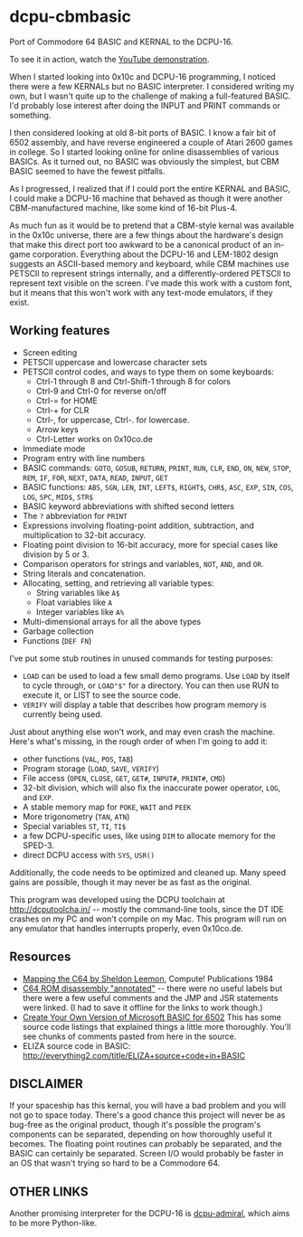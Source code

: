dcpu-cbmbasic
=============

Port of Commodore 64 BASIC and KERNAL to the DCPU-16.

To see it in action, watch the [YouTube demonstration][1].

When I started looking into 0x10c and DCPU-16 programming, I noticed
there were a few KERNALs but no BASIC interpreter.  I considered
writing my own, but I wasn't quite up to the challenge of making a
full-featured BASIC.  I'd probably lose interest after doing the
INPUT and PRINT commands or something.

I then considered looking at old 8-bit ports of BASIC.  I know a
fair bit of 6502 assembly, and have reverse engineered a couple of
Atari 2600 games in college.  So I started looking online for online
disassemblies of various BASICs.  As it turned out, no BASIC was
obviously the simplest, but CBM BASIC seemed to have the fewest
pitfalls.

As I progressed, I realized that if I could port the entire KERNAL
and BASIC, I could make a DCPU-16 machine that behaved as though
it were another CBM-manufactured machine, like some kind of 16-bit
Plus-4.

As much fun as it would be to pretend that a CBM-style kernal was
available in the 0x10c universe, there are a few things about the
hardware's design that make this direct port too awkward to be a
canonical product of an in-game corporation.  Everything about the
DCPU-16 and LEM-1802 design suggests an ASCII-based memory and
keyboard, while CBM machines use PETSCII to represent strings
internally, and a differently-ordered PETSCII to represent text
visible on the screen.  I've made this work with a custom font,
but it means that this won't work with any text-mode emulators,
if they exist.  

Working features
----------------

* Screen editing
* PETSCII uppercase and lowercase character sets
* PETSCII control codes, and ways to type them on some keyboards:
   * Ctrl-1 through 8 and Ctrl-Shift-1 through 8 for colors
   * Ctrl-9 and Ctrl-0 for reverse on/off
   * Ctrl-= for HOME
   * Ctrl-+ for CLR
   * Ctrl-, for uppercase, Ctrl-. for lowercase.
   * Arrow keys
   * Ctrl-Letter works on 0x10co.de
* Immediate mode
* Program entry with line numbers
* BASIC commands: `GOTO`, `GOSUB`, `RETURN`, `PRINT`, `RUN`, `CLR`, `END`, `ON`, `NEW`,
                  `STOP`, `REM`, `IF`, `FOR`, `NEXT`, `DATA`, `READ`, `INPUT`, `GET`
* BASIC functions: `ABS`, `SGN`, `LEN`, `INT`, `LEFT$`, `RIGHT$`, `CHR$`, `ASC`, `EXP`,
                   `SIN`, `COS`, `LOG`, `SPC`, `MID$`, `STR$`
* BASIC keyword abbreviations with shifted second letters
* The `?` abbreviation for `PRINT`
* Expressions involving floating-point addition, subtraction,
  and multiplication to 32-bit accuracy.
* Floating point division to 16-bit accuracy, more for special
  cases like division by 5 or 3.
* Comparison operators for strings and variables, `NOT`, `AND`, and `OR`.
* String literals and concatenation.
* Allocating, setting, and retrieving all variable types:
  * String variables like `A$`
  * Float variables like `A`
  * Integer variables like `A%`
* Multi-dimensional arrays for all the above types
* Garbage collection
* Functions (`DEF FN`)

I've put some stub routines in unused commands for testing purposes:
* `LOAD` can be used to load a few small demo programs.  Use `LOAD`
  by itself to cycle through, or `LOAD"$"` for a directory.
  You can then use RUN to execute it, or LIST to see the source code.
* `VERIFY` will display a table that describes how program memory
  is currently being used.

Just about anything else won't work, and may even crash the machine.
Here's what's missing, in the rough order of when I'm going to add it:
* other functions (`VAL`, `POS`, `TAB`)
* Program storage (`LOAD`, `SAVE`, `VERIFY`)
* File access (`OPEN`, `CLOSE`, `GET`, `GET#`, `INPUT#`, `PRINT#`, `CMD`)
* 32-bit division, which will also fix the inaccurate power operator, `LOG`, and `EXP`.
* A stable memory map for `POKE`, `WAIT` and `PEEK` 
* More trigonometry (`TAN`, `ATN`)
* Special variables `ST`, `TI`, `TI$`
* a few DCPU-specific uses, like using `DIM` to allocate memory
  for the SPED-3.
* direct DCPU access with `SYS`, `USR()`

Additionally, the code needs to be optimized and cleaned up.
Many speed gains are possible, though it may never be as fast
as the original.  

This program was developed using the DCPU toolchain at
http://dcputoolcha.in/ -- mostly the command-line tools,
since the DT IDE crashes on my PC and won't compile on my Mac.
This program will run on any emulator that handles interrupts
properly, even 0x10co.de.

Resources
---------

* [Mapping the C64 by Sheldon Leemon][2], Compute! Publications 1984
* [C64 ROM disassembly "annotated"][3] -- there were no useful labels
  but there were a few useful comments and the JMP and JSR statements
  were linked.  (I had to save it offline for the links to work though.)
* [Create Your Own Version of Microsoft BASIC for 6502][4]
  This has some source code listings that explained things a little
  more thoroughly.  You'll see chunks of comments pasted from here
  in the source.
* ELIZA source code in BASIC:
  <http://everything2.com/title/ELIZA+source+code+in+BASIC>

DISCLAIMER
----------

If your spaceship has this kernal, you will have a bad problem and
you will not go to space today.  There's a good chance this project
will never be as bug-free as the original product, though it's
possible the program's components can be separated, depending on
how thoroughly useful it becomes.  The floating point routines can
probably be separated, and the BASIC can certainly be separated.
Screen I/O would probably be faster in an OS that wasn't trying
so hard to be a Commodore 64.

OTHER LINKS
-----------

Another promising interpreter for the DCPU-16 is [dcpu-admiral][5],
which aims to be more Python-like.

[1]: https://www.youtube.com/watch?v=om-JTv51JqI   "YouTube demonstration"
[2]: http://unusedino.de/ec64/technical/project64/mapping_c64.html
[3]: http://www.ffd2.com/fridge/docs/c64-diss.html "C64 ROM disassembly"
[4]: http://www.pagetable.com/?p=46
[5]: https://github.com/orlof/dcpu-admiral
